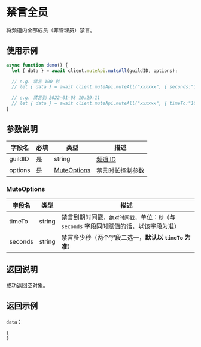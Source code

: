 # 禁言全员 <Badge text="v2.1.0" />

将频道内全部成员（非管理员）禁言。

## 使用示例

```javascript
async function demo() {
  let { data } = await client.muteApi.muteAll(guildID, options);

  // e.g. 禁言 100 秒
  // let { data } = await client.muteApi.muteAll("xxxxxx", { seconds:"100" });

  // e.g. 禁言到 2022-01-08 10:29:11
  // let { data } = await client.muteApi.muteAll("xxxxxx", { timeTo:"1641608951" });
}
```

## 参数说明

| 字段名  | 必填 | 类型                      | 描述                         |
| ------- | ---- | ------------------------- | ---------------------------- |
| guildID | 是   | string                    | [频道 ID](../model/guild.md) |
| options  | 是   | [MuteOptions](#muteoptions) | 禁言时长控制参数             |

### MuteOptions

| 字段名  | 类型   | 描述                                                                                    |
| ------- | ------ | --------------------------------------------------------------------------------------- |
| timeTo  | string | 禁言到期时间戳，`绝对时间戳`，单位：`秒`（与 `seconds` 字段同时赋值的话，以该字段为准） |
| seconds | string | 禁言多少秒（两个字段二选一，**默认以 `timeTo` 为准**）                                  |

## 返回说明

成功返回空对象。

## 返回示例

`data`：

```js
{
}
```
